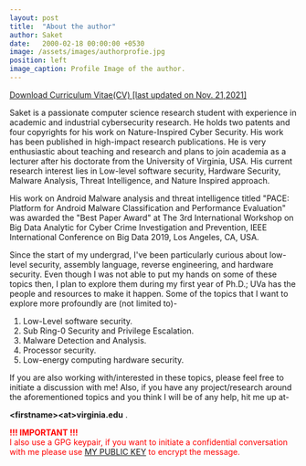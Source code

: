 ```yaml
---
layout: post
title:  "About the author"
author: Saket
date:   2000-02-18 00:00:00 +0530
image: /assets/images/authorprofie.jpg
position: left
image_caption: Profile Image of the author.
---
```


<div class="message"><a class="link" href="/assets/CV/Saket_Upadhyay_Academic_CV_20211112.pdf">Download Curriculum Vitae(CV) [last updated on Nov. 21,2021]</a></div>

Saket is a passionate computer science research student with experience in academic and industrial cybersecurity research. He holds two patents and four copyrights for his work on Nature-Inspired Cyber Security. His work has been published in high-impact research publications. He is very enthusiastic about teaching and research and plans to join academia as a lecturer after his doctorate from the University of Virginia, USA. His current research interest lies in Low-level software security, Hardware Security, Malware Analysis, Threat Intelligence, and Nature Inspired approach.
<!--more-->

His work on Android Malware analysis and threat intelligence titled "PACE: Platform for Android Malware Classification and Performance Evaluation" was awarded the "Best Paper Award" at The 3rd International Workshop on Big Data Analytic for Cyber Crime Investigation and Prevention, IEEE International Conference on Big Data 2019, Los Angeles, CA, USA.

 
Since the start of my undergrad, I've been particularly curious about low-level security, assembly language, reverse engineering, and hardware security. Even though I was not able to put my hands on some of these topics then, I plan to explore them during my first year of Ph.D.; UVa has the people and resources to make it happen.
Some of the topics that I want to explore more profoundly are (not limited to)-
1. Low-Level software security.
2. Sub Ring-0 Security and Privilege Escalation.
3. Malware Detection and Analysis.
4. Processor security.
5. Low-energy computing hardware security.

If you are also working with/interested in these topics, please feel free to initiate a discussion with me!
Also, if you have any project/research around the aforementioned topics and you think I will be of any help, hit me up at- 

**&lt;firstname&gt;&lt;at&gt;virginia.edu** .

<p style="color: red;"><strong>!!! IMPORTANT !!!</strong>
<br>
I also use a GPG keypair, if you want to initiate a confidential conversation with me please use <a class="link" href="https://saket-upadhyay.github.io/pubkey.html">MY PUBLIC KEY</a> to encrypt the message.</p>